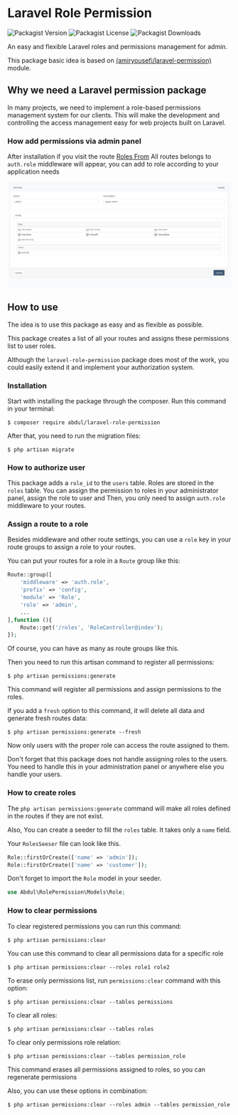 # Laravel Role Permission
![Packagist Version](https://img.shields.io/packagist/v/abdul/laravel-role-permission)
![Packagist License](https://img.shields.io/packagist/l/abdul/laravel-role-permission)
![Packagist Downloads](https://img.shields.io/packagist/dt/abdul/laravel-role-permission)

An easy and flexible Laravel roles and permissions management for admin.

This package basic idea is based on [(amiryousefi/laravel-permission)](https://github.com/amiryousefi/laravel-permission) module.

## Why we need a Laravel permission package
In many projects, we need to implement a role-based permissions management system for our clients. This will make the development and controlling the access management easy for web projects built on Laravel.
### How add permissions via admin panel

After installation if you visit the route
[Roles From](http://127.0.0.1:8000/config/role/create) All routes belongs to `auth.role` middleware will appear, you can add to role according to your application needs

![role form](role-form.jpg?raw=true)

## How to use
The idea is to use this package as easy and as flexible as possible.


This package creates a list of all your routes and assigns these permissions list to user roles.

Although the `laravel-role-permission` package does most of the work, you could easily extend it and implement your authorization system.


### Installation
Start with installing the package through the composer. Run this command in your terminal:
```
$ composer require abdul/laravel-role-permission
```

After that, you need to run the migration files:
```
$ php artisan migrate
```

### How to authorize user
This package adds a `role_id` to the `users` table.
Roles are stored in the `roles` table. You can assign the permission to roles in your administrator panel, assign the role to user and Then, you only need to assign `auth.role` middleware to your routes.

### Assign a route to a role
Besides middleware and other route settings, you can use a `role` key in your route groups to assign a role to your routes. 


You can put your routes for a role in a `Route` group like this:
```php
Route::group([
    'middleware' => 'auth.role',
    'prefix' => 'config',
    'module' => 'Role',
    'role' => 'admin',
    ...
],function (){
    Route::get('/roles', 'RoleController@index');
});
```
Of course, you can have as many as route groups like this.


Then you need to run this artisan command to register all permissions:
```
$ php artisan permissions:generate 
```
This command will register all permissions and assign permissions to the roles.

If you add a `fresh` option to this command, it will delete all data and generate fresh routes data:
```
$ php artisan permissions:generate --fresh
```

Now only users with the proper role can access the route assigned to them.

Don't forget that this package does not handle assigning roles to the users. You need to handle this in your administration panel or anywhere else you handle your users.


### How to create roles
The `php artisan permissions:generate` command will make all roles defined in the routes if they are not exist.

Also, You can create a seeder to fill the `roles` table. It takes only a `name` field.

Your `RolesSeeser` file can look like this.
```php
Role::firstOrCreate(['name' => 'admin']);
Role::firstOrCreate(['name' => 'customer']);
```
Don't forget to import the `Role` model in your seeder.
```php
use Abdul\RolePermission\Models\Role;
```

### How to clear permissions
To clear registered permissions you can run this command:
```
$ php artisan permissions:clear
```

You can use this command to clear all permissions data for a specific role
```
$ php artisan permissions:clear --roles role1 role2
```

To erase only permissions list, run `permissions:clear` command with this option:
```
$ php artisan permissions:clear --tables permissions
```

To clear all roles:
```
$ php artisan permissions:clear --tables roles
```

To clear only permissions role relation:
```
$ php artisan permissions:clear --tables permission_role
```
This command erases all permissions assigned to roles, so you can regenerate permissions

Also, you can use these options in combination:
```
$ php artisan permissions:clear --roles admin --tables permission_role
```
